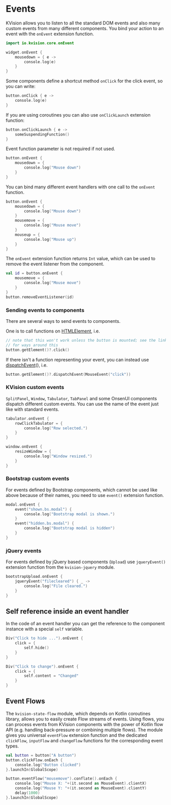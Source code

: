 # Events

KVision allows you to listen to all the standard DOM events and also many custom events from many different components. You bind your action to an event with the `onEvent` extension function.

```kotlin
import io.kvision.core.onEvent

widget.onEvent {
    mousedown = { e ->
        console.log(e)
    }
}
```

Some components define a shortcut method `onClick` for the click event, so you can write:

```kotlin
button.onClick { e ->
    console.log(e)
}
```

If you are using coroutines you can also use `onClickLaunch` extension function:

```kotlin
button.onClickLaunch { e ->
    someSuspendingFunction()
}
```

Event function parameter is not required if not used.

```kotlin
button.onEvent {
    mousedown = {
        console.log("Mouse down")
    }
}
```

You can bind many different event handlers with one call to the `onEvent` function.

```kotlin
button.onEvent {
    mousedown = {
        console.log("Mouse down")
    }
    mousemove = {
        console.log("Mouse move")
    }
    mouseup = {
        console.log("Mouse up")
    }
}
```

The `onEvent` extension function returns `Int` value, which can be used to remove the event listener from the component.

```kotlin
val id = button.onEvent {
    mousemove = {
        console.log("Mouse move")
    }
}
button.removeEventListener(id)
```

### Sending events to components

There are several ways to send events to components.

One is to call functions on [HTMLElement](w3c-snabdom-and-kvision-elements.md), i.e.

```kotlin
// note that this won't work unless the button is mounted; see the link above
// for ways around this
button.getElement()?.click()
```

If there isn't a function representing your event, you can instead use [dispatchEvent](https://kotlinlang.org/api/latest/jvm/stdlib/org.w3c.dom.events/-event-target/dispatch-event.html)(), i.e.

```kotlin
button.getElement()?.dispatchEvent(MouseEvent("click"))
```

### KVision custom events

`SplitPanel`, `Window`, `Tabulator`, `TabPanel` and some OnsenUI components dispatch different custom events. You can use the name of the event just like with standard events.&#x20;

```kotlin
tabulator.onEvent {
    rowClickTabulator = {
        console.log("Row selected.")
    }
}

window.onEvent {
    resizeWindow = {
        console.log("Window resized.")
    }
}
```

### &#x20;Bootstrap custom events

For events defined by Bootstrap components, which cannot be used like above because of their names, you need to use `event()` extension function.

```kotlin
modal.onEvent {
    event("shown.bs.modal") {
        console.log("Bootstrap modal is shown.")
    }
    event("hidden.bs.modal") {
        console.log("Bootstrap modal is hidden")
    }
}
```

### jQuery events

For events defined by jQuery based components (`Upload`) use `jqueryEvent()` extension function from the `kvision-jquery` module.

```kotlin
bootstrapUpload.onEvent {
    jqueryEvent("filecleared") { _ ->
        console.log("File cleared.")
    }
}
```

## Self reference inside an event handler

In the code of an event handler you can get the reference to the component instance with a special `self` variable.

```kotlin
Div("Click to hide ...").onEvent {
    click = {
        self.hide()
    }
}

Div("Click to change").onEvent {
    click = {
        self.content = "Changed"
    }
}
```

## Event Flows

The `kvision-state-flow` module, which depends on Kotlin coroutines library, allows you to easily create Flow streams of events. Using flows, you can process events from KVision components with the power of Kotlin flow API (e.g. handling back-pressure or combining multiple flows). The module gives you universal `eventFlow` extension function and the dedicated `clickFlow`, `inputFlow` and `changeFlow` functions for the corresponding event types.

```kotlin
val button = button("A button")
button.clickFlow.onEach {
    console.log("Button clicked")
}.launchIn(GlobalScope)

button.eventFlow("mousemove").conflate().onEach {
    console.log("Mouse X: "+(it.second as MouseEvent).clientX)
    console.log("Mouse Y: "+(it.second as MouseEvent).clientY)
    delay(1000)
}.launchIn(GlobalScope)
```
